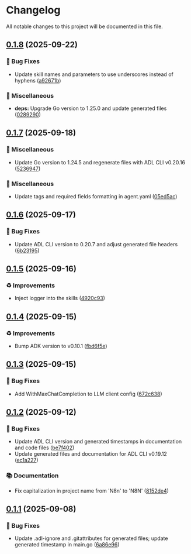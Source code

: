 # Changelog

All notable changes to this project will be documented in this file.

## [0.1.8](https://github.com/inference-gateway/n8n-agent/compare/v0.1.7...v0.1.8) (2025-09-22)

### 🐛 Bug Fixes

* Update skill names and parameters to use underscores instead of hyphens ([a92671b](https://github.com/inference-gateway/n8n-agent/commit/a92671b78c2ac3e08a132381fb9f7d6854175bee))

### 🔧 Miscellaneous

* **deps:** Upgrade Go version to 1.25.0 and update generated files ([0289290](https://github.com/inference-gateway/n8n-agent/commit/0289290f378508a52d57acb6235ab7962a888b19))

## [0.1.7](https://github.com/inference-gateway/n8n-agent/compare/v0.1.6...v0.1.7) (2025-09-18)

### 🔧 Miscellaneous

* Update Go version to 1.24.5 and regenerate files with ADL CLI v0.20.16 ([5236947](https://github.com/inference-gateway/n8n-agent/commit/5236947e2ffc6ef444967e847c01674950c72cf8))

### 🎨 Miscellaneous

* Update tags and required fields formatting in agent.yaml ([05ed5ac](https://github.com/inference-gateway/n8n-agent/commit/05ed5ac0bdcbb41cbd0e02ad9294b853aa675dbb))

## [0.1.6](https://github.com/inference-gateway/n8n-agent/compare/v0.1.5...v0.1.6) (2025-09-17)

### 🐛 Bug Fixes

* Update ADL CLI version to 0.20.7 and adjust generated file headers ([6b23195](https://github.com/inference-gateway/n8n-agent/commit/6b231958bb2cb1b72bd9f1235155e0930796191e))

## [0.1.5](https://github.com/inference-gateway/n8n-agent/compare/v0.1.4...v0.1.5) (2025-09-16)

### ♻️ Improvements

* Inject logger into the skills ([4920c93](https://github.com/inference-gateway/n8n-agent/commit/4920c93e6fd9c2c03f2effc8db3044bc688ab014))

## [0.1.4](https://github.com/inference-gateway/n8n-agent/compare/v0.1.3...v0.1.4) (2025-09-15)

### ♻️ Improvements

* Bump ADK version to v0.10.1 ([fbd6f5e](https://github.com/inference-gateway/n8n-agent/commit/fbd6f5e47406d369425d86f5d6044c3b29384db3))

## [0.1.3](https://github.com/inference-gateway/n8n-agent/compare/v0.1.2...v0.1.3) (2025-09-15)

### 🐛 Bug Fixes

* Add WithMaxChatCompletion to LLM client config ([672c638](https://github.com/inference-gateway/n8n-agent/commit/672c63882fb0d3f319e8f3e3db9159f373e9e68a))

## [0.1.2](https://github.com/inference-gateway/n8n-agent/compare/v0.1.1...v0.1.2) (2025-09-12)

### 🐛 Bug Fixes

* Update ADL CLI version and generated timestamps in documentation and code files ([be7f402](https://github.com/inference-gateway/n8n-agent/commit/be7f402280c3b5492c6bac68f69b966cf45d512c))
* Update generated files and documentation for ADL CLI v0.19.12 ([ec1a227](https://github.com/inference-gateway/n8n-agent/commit/ec1a227a38d4496742290f150a6a8ec4da14a7f9))

### 📚 Documentation

* Fix capitalization in project name from 'N8n' to 'N8N' ([8152de4](https://github.com/inference-gateway/n8n-agent/commit/8152de4b1d6b70895dd5ee24389c5775511ba4fb))

## [0.1.1](https://github.com/inference-gateway/n8n-agent/compare/v0.1.0...v0.1.1) (2025-09-08)

### 🐛 Bug Fixes

* Update .adl-ignore and .gitattributes for generated files; update generated timestamp in main.go ([6a86e96](https://github.com/inference-gateway/n8n-agent/commit/6a86e967f26b694d3cfdd916804b1732efbba431))
